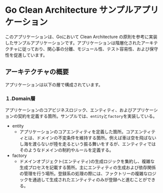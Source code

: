 # Go Clean Architecture サンプルアプリケーション
このアプリケーションは、Goにおいて Clean Architecture の原則を参考に実装したサンプルアプリケーションです。アプリケーションは階層化されたアーキテクチャに従っており、関心事の分離、モジュール性、テスト容易性、および保守性を促進しています。

## アーキテクチャの概要
アプリケーションは以下の層で構成されています。


### １.Domain層
アプリケーションのコアビジネスロジック、エンティティ、およびアプリケーションの契約を定義する箇所。サンプルでは、`entity`と`factory`を実装している。
- entity
  - アプリケーションのコアエンティティを定義した箇所。コアエンティティとは、ドメインの不変条件を維持する箇所。例えば車は空を飛ばないし海を渡らないが陸を走るという振る舞いをするが、エンティティではそのようなドメインの制約やルールを定義する。
- factory
  - ドメインオブジェクト(エンティティ)の生成ロジックを集約し、複雑な生成プロセスを記載する箇所。主にエンティティの生成および依存関係の管理を行う場所。登録系の処理の際には、ファクトリーの複雑なロジックを通過して生成されたエンティティのみが登録へと進むことができる。

